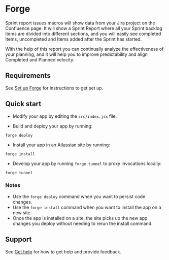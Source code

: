 # Forge 

Sprint report issues macros will show data from your Jira project on the Confluence page. It will show a Sprint Report where all your Sprint backlog items are divided into different sections, and you will easily see completed Items, uncompleted and Items added after the Sprint has started. 

With the help of this report you can continually analyze the effectiveness of your planning, and it will help you to improve predictability and align Completed and Planned velocity.


## Requirements

See [Set up Forge](https://developer.atlassian.com/platform/forge/set-up-forge/) for instructions to get set up.

## Quick start

- Modify your app by editing the `src/index.jsx` file.

- Build and deploy your app by running:
```
forge deploy
```

- Install your app in an Atlassian site by running:
```
forge install
```

- Develop your app by running `forge tunnel` to proxy invocations locally:
```
forge tunnel
```

### Notes
- Use the `forge deploy` command when you want to persist code changes.
- Use the `forge install` command when you want to install the app on a new site.
- Once the app is installed on a site, the site picks up the new app changes you deploy without needing to rerun the install command.

## Support

See [Get help](https://developer.atlassian.com/platform/forge/get-help/) for how to get help and provide feedback.
